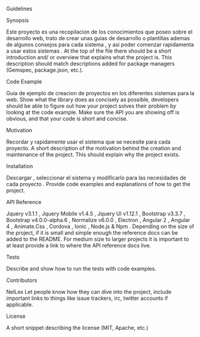 Guidelines

Synopsis

Este proyecto es una recopilacion de los conocimientos que poseo sobre el desarrollo web, trato de crear unas guias de desarrollo o plantillas ademas de algunos consejos para cada sistema , y asi poder comenzar rapidamenta a usar estos sistemas .
At the top of the file there should be a short introduction and/ or overview that explains what the project is. This description should match descriptions added for package managers (Gemspec, package.json, etc.).

Code Example

Guia de ejemplo de creacion de proyectos en los diferentes sistemas para la web.
Show what the library does as concisely as possible, developers should be able to figure out how your project solves their problem by looking at the code example. Make sure the API you are showing off is obvious, and that your code is short and concise.

Motivation

Recordar y rapidamente usar el sistema que se necesite para cada proyecto.
A short description of the motivation behind the creation and maintenance of the project. This should explain why the project exists.

Installation

Descargar , seleccionar el sistema y modificarlo para las necesidades de cada proyecto .
Provide code examples and explanations of how to get the project.

API Reference

Jquery v3.1.1 , Jquery Mobile v1.4.5 , Jquery UI v1.12.1 , Bootstrap v3.3.7 , Bootstrap v4.0.0-alpha.6 , Normalize v6.0.0 , Electron , Angular 2 , Angular 4 , Animate.Css , Cordova , Ionic ,  Node.js & Npm .
Depending on the size of the project, if it is small and simple enough the reference docs can be added to the README. For medium size to larger projects it is important to at least provide a link to where the API reference docs live.

Tests

Describe and show how to run the tests with code examples.

Contributors

NelLex
Let people know how they can dive into the project, include important links to things like issue trackers, irc, twitter accounts if applicable.

License

A short snippet describing the license (MIT, Apache, etc.)
